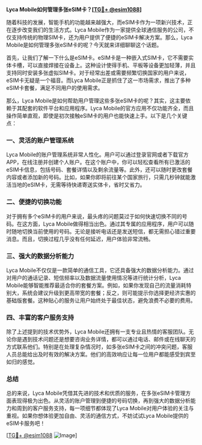 **Lyca Mobile如何管理多张eSIM卡？[[TG💪+ @esim1088](https://t.me/s/esim1088)]**

随着科技的发展，智能手机的功能越来越强大，而eSIM卡作为一项新兴技术，正在逐步改变我们的生活方式。Lyca Mobile作为一家提供全球通信服务的公司，不仅支持传统的物理SIM卡，还为用户提供了便捷的eSIM卡解决方案。那么，Lyca Mobile是如何管理多张eSIM卡的呢？今天就来详细聊聊这个话题。

首先，让我们了解一下什么是eSIM卡。eSIM卡是一种嵌入式SIM卡，它不需要实体卡槽，可以直接焊接在设备上。这种设计使得手机、平板等设备更加轻薄，并且支持同时安装多张虚拟SIM卡。对于经常出差或需要频繁切换国家的用户来说，eSIM卡无疑是一个福音。而Lyca Mobile正是抓住了这一市场需求，推出了多种eSIM卡套餐，满足不同用户的使用需求。

那么，Lyca Mobile是如何帮助用户管理这些多张eSIM卡的呢？其实，这主要依赖于其配套的软件平台和应用程序。Lyca Mobile的官方应用不仅功能齐全，而且操作简单直观，即使是初次接触eSIM卡的用户也能快速上手。以下是几个关键点：

### 一、灵活的账户管理系统

Lyca Mobile的账户管理系统非常人性化。用户可以通过登录官网或者下载官方APP，在线注册并创建个人账户。在这个账户中，你可以轻松查看所有已激活的eSIM卡信息，包括号码、套餐详情以及剩余流量等。此外，还可以随时更改套餐内容或者添加新的号码。比如，如果你即将前往某个国家旅行，只需几秒钟就能激活当地的eSIM卡，无需等待快递寄送实体卡，省时又省力。

### 二、便捷的切换功能

对于拥有多个eSIM卡的用户来说，最头疼的问题莫过于如何快速切换不同的号码。在这方面，Lyca Mobile做得相当出色。通过其专属的应用程序，用户可以随时随地切换当前使用的号码。无论是接听电话还是发送短信，都无需担心错过重要消息。而且，切换过程几乎没有任何延迟，用户体验非常流畅。

### 三、强大的数据分析能力

Lyca Mobile不仅仅是一款简单的通信工具，它还具备强大的数据分析能力。通过对用户的通话记录、短信频率以及数据流量使用情况等进行统计分析，Lyca Mobile能够智能推荐最适合你的套餐方案。例如，如果你发现自己的流量消耗特别大，系统会建议升级到更高带宽的套餐；反之，则可能提示你选择更经济实惠的基础版套餐。这种贴心的服务让用户始终处于最佳状态，避免浪费不必要的费用。

### 四、丰富的客户服务支持

除了上述提到的技术优势外，Lyca Mobile还拥有一支专业且热情的客服团队。无论你是遇到技术问题还是想要咨询业务详情，都可以通过电话、邮件或在线聊天的方式联系他们。特别是在处理复杂情况时，如多张eSIM卡之间的冲突问题，客服人员总能给出及时有效的解决方案。他们的高效响应让每一位用户都能感受到宾至如归的感觉。

### 总结

总的来说，Lyca Mobile凭借其先进的技术和优质的服务，在多张eSIM卡管理方面表现得极为出色。从灵活的账户管理到便捷的号码切换，再到强大的数据分析能力和周到的客户服务支持，每一项细节都体现了Lyca Mobile对用户体验的关注与重视。如果你想体验更加自由、灵活的通信方式，不妨试试Lyca Mobile提供的eSIM卡服务吧！

[[TG💪+ @esim1088](https://t.me/s/esim1088) ![Image](https://i.postimg.cc/4NQfJmqS/Snipaste-2025-05-13-00-14-12.png)]